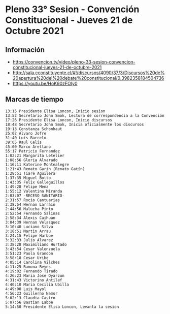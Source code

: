 # Pleno 33° Sesion - Convención Constitucional - Jueves 21 de Octubre 2021

## Información
- https://convencion.tv/video/pleno-33-sesion-convencion-constitucional-jueves-21-de-octubre-2021
- http://sala.cconstituyente.cl/#!/discursos/4090/37/3/Discursos%20de%20apertura%20del%20debate%20constitucional/0.3982358184504736
- https://youtu.be/HoK90zFOIy0

## Marcas de tiempo
```
13:15 Presidente Elisa Loncon, Inicio sesion
13:52 Secretario John Smok, Lectura de correspondencia a la Convención
17:26 Presidente Elisa Loncon, Inicio discursos
18:48 Secretario John Smok, Inicia oficialmente los discursos
19:13 Constanza Schonhaut
25:02 Alvaro Jofre
31:40 Luis Barcelo
39:05 Raul Celis
45:00 Marco Arellano
55:17 Patricio Fernandez
1:02:21 Margarita Letelier
1:08:56 Gloria Alvarado
1:16:11 Katerine Montealegre
1:21:43 Renato Garin (Renato Gatín)
1:28:51 Tiare Aguilera
1:37:35 Miguel Botto
1:43:35 Felix Galleguillos
1:49:28 Felipe Mena
1:55:12 Valentina Miranda
2:03:07 -RECESO SANITARIO-
2:31:57 Rocio Cantuarias
2:38:54 Hernan Larrain
2:44:56 Malucha Pinto
2:52:54 Fernando Salinas
2:58:34 Alexis Caihuan
3:04:39 Hernan Velasquez
3:10:40 Luciano Silva
3:18:51 Martin Arrau
3:24:15 Felipe Harboe
3:32:33 Julio Alvarez
3:38:28 Maximiliano Hurtado
3:43:54 Cesar Valenzuela
3:51:23 Paola Grandon
3:58:18 Cesar Uribe
4:05:14 Carolina Vilches
4:11:25 Ramona Reyes
4:19:02 Fernando Tirado
4:26:23 Maria Jose Oyarzun
4:31:43 Victorino Antilef
4:40:10 Maria Cecilia Ubilla
4:49:00 Luis Mayol
4:56:23 Guillerno Namor
5:02:13 Claudia Castro
5:07:56 Bastian Labbe
5:14:50 Presidente Elisa Loncon, Levanta la sesion
```